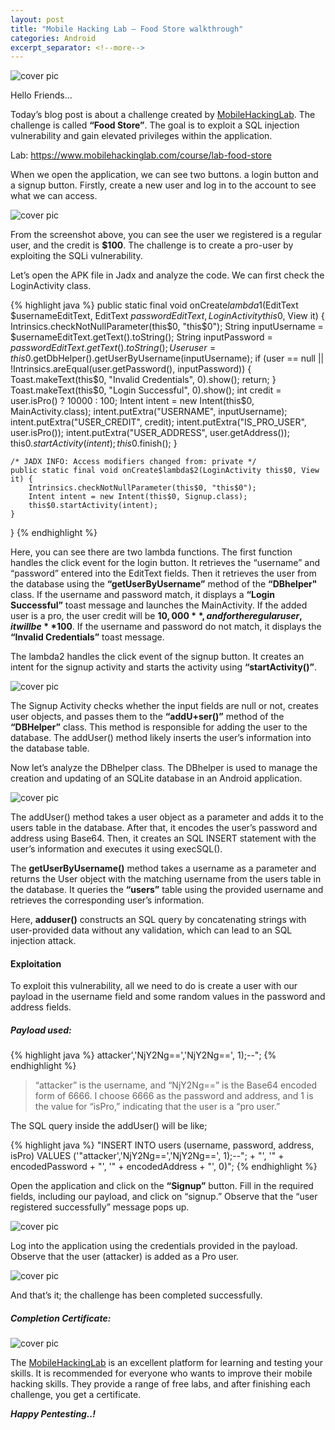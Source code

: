 ```yaml
---
layout: post
title: "Mobile Hacking Lab — Food Store walkthrough"
categories: Android
excerpt_separator: <!--more-->
---
```


![cover pic](/images/blog7/1.png)

Hello Friends…

Today’s blog post is about a challenge created by [MobileHackingLab](https://www.mobilehackinglab.com/). The challenge is called **“Food Store”**. The goal is to exploit a SQL injection vulnerability and gain elevated privileges within the application.
<!--more-->

Lab: <https://www.mobilehackinglab.com/course/lab-food-store>

When we open the application, we can see two buttons. a login button and a signup button. Firstly, create a new user and log in to the account to see what we can access.

![cover pic](/images/blog7/2.png)

From the screenshot above, you can see the user we registered is a regular user, and the credit is **$100**. The challenge is to create a pro-user by exploiting the SQLi vulnerability.

Let’s open the APK file in Jadx and analyze the code. We can first check the LoginActivity class.

{% highlight java %}
public static final void onCreate$lambda$1(EditText $usernameEditText, EditText $passwordEditText, LoginActivity this$0, View it) {
        Intrinsics.checkNotNullParameter(this$0, "this$0");
        String inputUsername = $usernameEditText.getText().toString();
        String inputPassword = $passwordEditText.getText().toString();
        User user = this$0.getDbHelper().getUserByUsername(inputUsername);
        if (user == null || !Intrinsics.areEqual(user.getPassword(), inputPassword)) {
            Toast.makeText(this$0, "Invalid Credentials", 0).show();
            return;
        }
        Toast.makeText(this$0, "Login Successful", 0).show();
        int credit = user.isPro() ? 10000 : 100;
        Intent intent = new Intent(this$0, MainActivity.class);
        intent.putExtra("USERNAME", inputUsername);
        intent.putExtra("USER_CREDIT", credit);
        intent.putExtra("IS_PRO_USER", user.isPro());
        intent.putExtra("USER_ADDRESS", user.getAddress());
        this$0.startActivity(intent);
        this$0.finish();
    }

    /* JADX INFO: Access modifiers changed from: private */
    public static final void onCreate$lambda$2(LoginActivity this$0, View it) {
        Intrinsics.checkNotNullParameter(this$0, "this$0");
        Intent intent = new Intent(this$0, Signup.class);
        this$0.startActivity(intent);
    }
}
{% endhighlight %}

Here, you can see there are two lambda functions. The first function handles the click event for the login button. It retrieves the “username” and “password” entered into the EditText fields. Then it retrieves the user from the database using the **“getUserByUsername”** method of the **“DBhelper"** class. If the username and password match, it displays a **“Login Successful”** toast message and launches the MainActivity. If the added user is a pro, the user credit will be **$10,000**, and for the regular user, it will be **$100**. If the username and password do not match, it displays the **“Invalid Credentials”** toast message.

The lambda2 handles the click event of the signup button. It creates an intent for the signup activity and starts the activity using **“startActivity()”**.

![cover pic](/images/blog7/3.png)

The Signup Activity checks whether the input fields are null or not, creates user objects, and passes them to the **“addU+ser()”** method of the **“DBHelper”** class. This method is responsible for adding the user to the database. The addUser() method likely inserts the user’s information into the database table.

Now let’s analyze the DBhelper class. The DBhelper is used to manage the creation and updating of an SQLite database in an Android application.

![cover pic](/images/blog7/4.png)

The addUser() method takes a user object as a parameter and adds it to the users table in the database. After that, it encodes the user’s password and address using Base64. Then, it creates an SQL INSERT statement with the user’s information and executes it using execSQL().

The **getUserByUsername()** method takes a username as a parameter and returns the User object with the matching username from the users table in the database. It queries the **“users”** table using the provided username and retrieves the corresponding user’s information.

Here, **adduser()** constructs an SQL query by concatenating strings with user-provided data without any validation, which can lead to an SQL injection attack.

#### Exploitation

To exploit this vulnerability, all we need to do is create a user with our payload in the username field and some random values in the password and address fields.

##### Payload used:
{% highlight java %}
attacker','NjY2Ng==','NjY2Ng==', 1);--";
{% endhighlight %}

> “attacker” is the username, and “NjY2Ng==” is the Base64 encoded form of 6666. I choose 6666 as the password and address, and 1 is the value for “isPro,” indicating that the user is a “pro user.”

The SQL query inside the addUser() will be like;

{% highlight java %}
"INSERT INTO users (username, password, address, isPro) VALUES ('"attacker','NjY2Ng==','NjY2Ng==', 1);--"; + "', '" + encodedPassword + "', '" + encodedAddress + "', 0)";
{% endhighlight %}

Open the application and click on the **“Signup”** button. Fill in the required fields, including our payload, and click on “signup.” Observe that the “user registered successfully” message pops up.

![cover pic](/images/blog7/5.png)

Log into the application using the credentials provided in the payload. Observe that the user (attacker) is added as a Pro user.

![cover pic](/images/blog7/6.png)

And that’s it; the challenge has been completed successfully.

##### Completion Certificate:

![cover pic](/images/blog7/7.png)

The [MobileHackingLab](https://www.mobilehackinglab.com/start) is an excellent platform for learning and testing your skills. It is recommended for everyone who wants to improve their mobile hacking skills. They provide a range of free labs, and after finishing each challenge, you get a certificate.

***Happy Pentesting..!***

